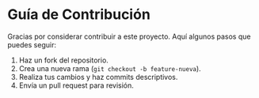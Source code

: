# Guía de Contribución

Gracias por considerar contribuir a este proyecto. Aquí algunos pasos que puedes seguir:

1. Haz un fork del repositorio.
2. Crea una nueva rama (`git checkout -b feature-nueva`).
3. Realiza tus cambios y haz commits descriptivos.
4. Envía un pull request para revisión.
